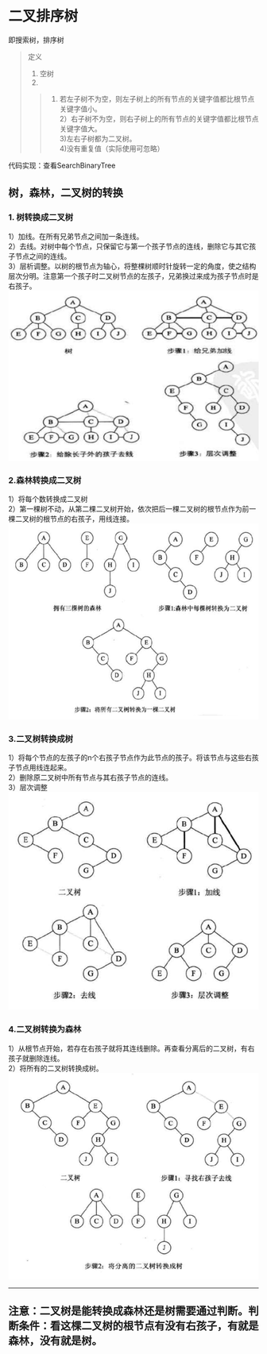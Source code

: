 # 二叉排序树
即搜索树，排序树  
>定义  
>1. 空树  
>2. 
>>1) 若左子树不为空，则左子树上的所有节点的关键字值都比根节点关键字值小。  
>>2）右子树不为空，则右子树上的所有节点的关键字值都比根节点关键字值大。  
>>3)左右子树都为二叉树。  
>>4)没有重复值（实际使用可忽略）

代码实现：查看SearchBinaryTree

## 树，森林，二叉树的转换
### 1. 树转换成二叉树
1）加线。在所有兄弟节点之间加一条连线。  
2）去线。对树中每个节点，只保留它与第一个孩子节点的连线，删除它与其它孩子节点之间的连线。   
3）层析调整。以树的根节点为轴心，将整棵树顺时针旋转一定的角度，使之结构层次分明。注意第一个孩子时二叉树节点的左孩子，兄弟换过来成为孩子节点时是右孩子。
![](picture/6/treeToBinaryTree.png)

### 2.森林转换成二叉树
1）将每个数转换成二叉树  
2）第一棵树不动，从第二棵二叉树开始，依次把后一棵二叉树的根节点作为前一棵二叉树的根节点的右孩子，用线连接。
![](picture/6/forestTobinaryTree.png)

### 3.二叉树转换成树
1）将每个节点的左孩子的n个右孩子节点作为此节点的孩子。将该节点与这些右孩子节点用线连起来。  
2）删除原二叉树中所有节点与其右孩子节点的连线。  
3）层次调整  
![](picture/6/binaryTreeToTree.png)

### 4.二叉树转换为森林
1）从根节点开始，若存在右孩子就将其连线删除。再查看分离后的二叉树，有右孩子就删除连线。  
2）将所有的二叉树转换成树。  
![](picture/6/binaryTreeToForest.png)




***
## 注意：二叉树是能转换成森林还是树需要通过判断。判断条件：看这棵二叉树的根节点有没有右孩子，有就是森林，没有就是树。